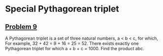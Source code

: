 # Special Pythagorean triplet
## [Problem 9](https://projecteuler.net/problem=9)
A Pythagorean triplet is a set of three natural numbers, a < b < c, for which,
For example, 32 + 42 = 9 + 16 = 25 = 52.
There exists exactly one Pythagorean triplet for which a + b + c = 1000.
Find the product abc.

